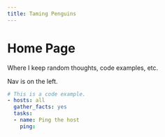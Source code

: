 ```yaml
---
title: Taming Penguins
---
```

# Home Page

Where I keep random thoughts, code examples, etc.

Nav is on the left.

```yaml
# This is a code example.
- hosts: all
  gather_facts: yes
  tasks:
  - name: Ping the host
    ping:

```
